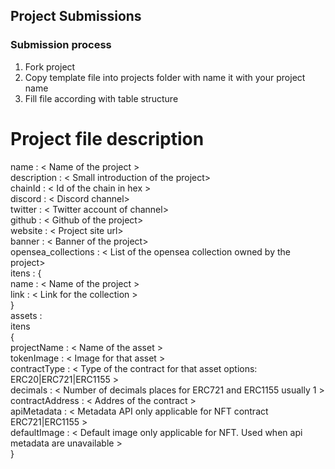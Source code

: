 
## Project Submissions

### Submission process

1. Fork project
2. Copy template file into projects folder with name it with your project name
3. Fill file according with table structure


# Project file description

name :  < Name of the project >   
description :   < Small introduction of the project>   
chainId :  < Id of the chain in hex >   
discord : < Discord channel>   
twitter : < Twitter account of channel>    
github  : < Github of the project>   
website : < Project site url>   
banner  : < Banner of the project>    
opensea_collections : < List of the opensea collection owned by the project>     
    itens : {   
      name : < Name of the project >   
      link : < Link for the collection >    
    }   
assets : <List of the contract used by project>   
  itens   
  {   
    projectName     : < Name of the asset >   
    tokenImage      : < Image for that asset >    
    contractType    : < Type of the contract for that asset options: ERC20|ERC721|ERC1155 >   
    decimals        : < Number of decimals places for ERC721 and ERC1155 usually 1 >   
    contractAddress : < Addres of the contract >   
    apiMetadata     : < Metadata API only applicable for NFT contract ERC721|ERC1155 >   
    defaultImage    : < Default image only applicable for NFT. Used when api metadata are unavailable >   
  }   
